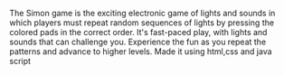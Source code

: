 The Simon game is the exciting electronic game of lights and sounds in which players must repeat random sequences of lights by pressing the colored pads in the correct order. It's fast-paced play, with lights and sounds that can challenge you. Experience the fun as you repeat the patterns and advance to higher levels.
Made it using html,css and java script
